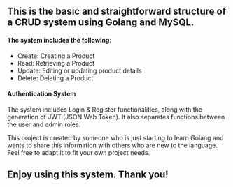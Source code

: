 ## This is the basic and straightforward structure of a CRUD system using Golang and MySQL.

#### The system includes the following:

* Create: Creating a Product
* Read: Retrieving a Product
* Update: Editing or updating product details
* Delete: Deleting a Product

#### Authentication System
The system includes Login & Register functionalities, along with the generation of JWT (JSON Web Token). It also separates functions between the user and admin roles.

This project is created by someone who is just starting to learn Golang and wants to share this information with others who are new to the language.
Feel free to adapt it to fit your own project needs.

## Enjoy using this system. Thank you!
